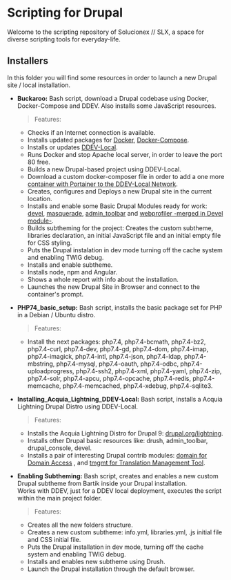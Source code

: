 # Scripting for Drupal
Welcome to the scripting repository of Solucionex // SLX, a space for diverse scripting tools for everyday-life.  

## Installers
In this folder you will find some resources in order to launch a new Drupal site / local installation.   
* **Buckaroo:** Bash script, download a Drupal codebase using Docker, Docker-Compose and DDEV. Also installs some JavaScript resources.
  > Features:
    * Checks if an Internet connection is available.  
    * Installs updated packages for [Docker](https://docs.docker.com/get-started/overview/), [Docker-Compose](https://docs.docker.com/compose/). 
    * Installs or updates [DDEV-Local](https://ddev.readthedocs.io/en/stable/).
    * Runs Docker and stop Apache local server, in order to leave the port 80 free.
    * Builds a new Drupal-based project using DDEV-Local.
    * Download a custom docker-composer file in order to add a one more [container with Portainer to the DDEV-Local Network](https://github.com/davidjguru/ddev-contrib/tree/master/docker-compose-services/portainer). 
    * Creates, configures and Deploys a new Drupal site in the current location.
    * Installs and enable some Basic Drupal Modules ready for work: [devel](https://www.drupal.org/project/devel), [masquerade](https://www.drupal.org/project/masquerade), [admin_toolbar](https://www.drupal.org/project/admin_toolbar) and [webprofiler -merged in Devel module-](https://www.drupal.org/project/webprofiler).
    * Builds subtheming for the project: Creates the custom subtheme, libraries declaration, an initial JavaScript file and an initial empty file for CSS styling.
    * Puts the Drupal instalation in dev mode turning off the cache system and enabling TWIG debug.
    * Installs and enable subtheme.
    * Installs node, npm and Angular.
    * Shows a whole report with info about the installation.
    * Launches the new Drupal Site in Browser and connect to the container's prompt.

* **PHP74_basic_setup:** Bash script, installs the basic package set for PHP in a Debian / Ubuntu distro.  
  > Features:
    * Install the next packages:   php7.4, php7.4-bcmath, php7.4-bz2, php7.4-curl, php7.4-dev, php7.4-gd, php7.4-dom, php7.4-imap, php7.4-imagick, php7.4-intl, php7.4-json, php7.4-ldap, php7.4-mbstring, php7.4-mysql, php7.4-oauth, php7.4-odbc, php7.4-uploadprogress, php7.4-ssh2, php7.4-xml, php7.4-yaml, php7.4-zip, php7.4-solr, php7.4-apcu, php7.4-opcache, php7.4-redis, php7.4-memcache, php7.4-memcached, php7.4-xdebug, php7.4-sqlite3.      

* **Installing_Acquia_Lightning_DDEV-Local:** Bash script, installs a Acquia Lightning Drupal Distro using DDEV-Local.
  > Features:
    * Installs the Acquia Lightning Distro for Drupal 9: [drupal.org/lightning](https://www.drupal.org/project/lightning).
    * Installs other Drupal basic resources like: drush, admin_toolbar, drupal_console, devel.  
    * Installs a pair of interesting Drupal contrib modules: [domain for Domain Access](https://www.drupal.org/project/domain) , and [tmgmt for Translation Management Tool](https://www.drupal.org/project/tmgmt).  

* **Enabling Subtheming:** Bash script, creates and enables a new custom Drupal subtheme from Bartik inside your Drupal installation.    
  Works with DDEV, just for a DDEV local deployment, executes the script within the main project folder.  
  > Features:
    * Creates all the new folders structure.
    * Creates a new custom subtheme: info.yml, libraries.yml, .js initial file and CSS initial file.
    * Puts the Drupal installation in dev mode, turning off the cache system and enabling TWIG debug.
    * Installs and enables new subtheme using Drush.
    * Launch the Drupal installation through the default browser.